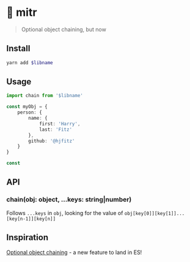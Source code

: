 # 🎩 mitr
> Optional object chaining, but now

## Install
```zsh
yarn add $libname
```

## Usage
```ts
import chain from '$libname'

const myObj = {
	person: {
		name: {
			first: 'Harry',
			last: 'Fitz'
		},
		github: '@hjfitz'
	}
}

const 
```

## API
### chain(obj: object, ...keys: string|number)
Follows `...keys` in `obj`, looking for the value of `obj[key[0]][key[1]]...[key[n-1]][key[n]]`

## Inspiration
[Optional object chaining](https://developer.mozilla.org/en-US/docs/Web/JavaScript/Reference/Operators/Optional_chaining) - a new feature to land in ES!